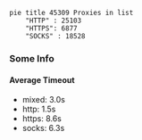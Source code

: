 
```mermaid
pie title 45309 Proxies in list
    "HTTP" : 25103
    "HTTPS": 6877
    "SOCKS" : 18528
```

### Some Info
#### Average Timeout

- mixed: 3.0s
- http: 1.5s
- https: 8.6s
- socks: 6.3s